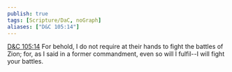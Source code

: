```yaml
---
publish: true
tags: [Scripture/DaC, noGraph]
aliases: ["D&C 105:14"]
---
```

[D&C 105:14](https://churchofjesuschrist.org/study/scriptures/dc-testament/dc/105?lang=eng&id=p14#p14) For behold, I do not require at their hands to fight the battles of Zion; for, as I said in a former commandment, even so will I fulfil--I will fight your battles.
